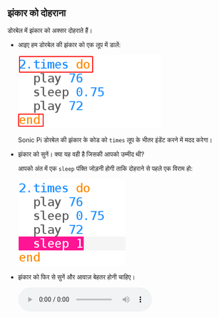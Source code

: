 ## झंकार को दोहराना

डोरबेल में झंकार को अक्सर दोहराते हैं।

+ आइए हम डोरबेल की झंकार को एक लूप में डालें:
    
    ![screenshot](images/tune-times.png)
    
    Sonic Pi डोरबेल की झंकार के कोड को `times` लूप के भीतर इंडेंट करने में मदद करेगा।

+ झंकार को सुनें। क्या यह वही है जिसकी आपको उम्मीद थी?
    
    आपको अंत में एक `sleep` पंक्ति जोड़नी होगी ताकि दोहराने से पहले एक विराम हो:
    
    ![screenshot](images/tune-sleep2.png)

+ झंकार को फिर से सुनें और आवाज़ बेहतर होनी चाहिए।
    
    <div id="audio-preview" class="pdf-hidden">
      <audio controls preload> <source src="resources/doorbell-2.mp3" type="audio/mpeg"> आपका ब्राउज़र <code>audio</code> तत्व का समर्थन नहीं करता है। </audio>
    </div>